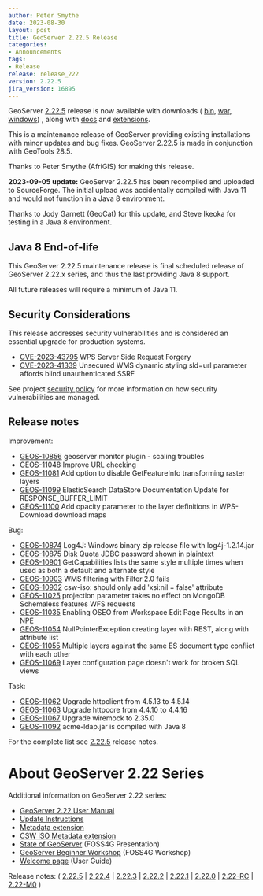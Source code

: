 ```yaml
---
author: Peter Smythe
date: 2023-08-30
layout: post
title: GeoServer 2.22.5 Release
categories:
- Announcements
tags:
- Release
release: release_222
version: 2.22.5
jira_version: 16895
--- 
```


GeoServer [2.22.5](/release/2.22.5/) release is now available
with downloads (
[bin](https://sourceforge.net/projects/geoserver/files/GeoServer/2.22.5/geoserver-2.22.5-bin.zip/download),
[war](https://sourceforge.net/projects/geoserver/files/GeoServer/2.22.5/geoserver-2.22.5-war.zip/download),
[windows](https://sourceforge.net/projects/geoserver/files/GeoServer/2.22.5/GeoServer-2.22.5-winsetup.exe/download))
, along with 
[docs](https://sourceforge.net/projects/geoserver/files/GeoServer/2.22.5/geoserver-2.22.5-htmldoc.zip/download) and
[extensions](https://sourceforge.net/projects/geoserver/files/GeoServer/2.22.5/extensions/).

This is a maintenance release of GeoServer providing existing installations with minor updates and bug fixes.
GeoServer 2.22.5 is made in conjunction with GeoTools 28.5. 

Thanks to Peter Smythe (AfriGIS) for making this release.

**2023-09-05 update:** GeoServer 2.22.5 has been recompiled and uploaded to SourceForge. The initial upload was accidentally compiled with Java 11 and would not function in a Java 8 environment. 

Thanks to Jody Garnett (GeoCat) for this update, and Steve Ikeoka for testing in a Java 8 environment.

## Java 8 End-of-life

This GeoServer 2.22.5 maintenance release is final scheduled release of GeoServer 2.22.x series, and thus the last providing Java 8 support.

All future releases will require a minimum of Java 11.

## Security Considerations

This release addresses security vulnerabilities and is considered an essential upgrade for production systems.

* [CVE-2023-43795](https://github.com/geoserver/geoserver/security/advisories/GHSA-5pr3-m5hm-9956) WPS Server Side Request Forgery
* [CVE-2023-41339](https://github.com/geoserver/geoserver/security/advisories/GHSA-cqpc-x2c6-2gmf) Unsecured WMS dynamic styling sld=url parameter affords blind unauthenticated SSRF

See project [security policy](https://github.com/geoserver/geoserver/blob/main/SECURITY.md) for more information on how security vulnerabilities are managed.

## Release notes

Improvement:

* [GEOS-10856](https://osgeo-org.atlassian.net/browse/GEOS-10856) geoserver monitor plugin - scaling troubles
* [GEOS-11048](https://osgeo-org.atlassian.net/browse/GEOS-11048) Improve URL checking
* [GEOS-11081](https://osgeo-org.atlassian.net/browse/GEOS-11081) Add option to disable GetFeatureInfo transforming raster layers
* [GEOS-11099](https://osgeo-org.atlassian.net/browse/GEOS-11099) ElasticSearch DataStore Documentation Update for RESPONSE_BUFFER_LIMIT
* [GEOS-11100](https://osgeo-org.atlassian.net/browse/GEOS-11100) Add opacity parameter to the layer definitions in WPS-Download download maps

Bug:

* [GEOS-10874](https://osgeo-org.atlassian.net/browse/GEOS-10874) Log4J: Windows binary zip release file with log4j-1.2.14.jar
* [GEOS-10875](https://osgeo-org.atlassian.net/browse/GEOS-10875) Disk Quota JDBC password shown in plaintext 
* [GEOS-10901](https://osgeo-org.atlassian.net/browse/GEOS-10901) GetCapabilities lists the same style multiple times when used as both a default and alternate style
* [GEOS-10903](https://osgeo-org.atlassian.net/browse/GEOS-10903) WMS filtering with Filter 2.0 fails
* [GEOS-10932](https://osgeo-org.atlassian.net/browse/GEOS-10932) csw-iso: should only add 'xsi:nil = false' attribute
* [GEOS-11025](https://osgeo-org.atlassian.net/browse/GEOS-11025) projection parameter takes no effect on MongoDB Schemaless features WFS requests
* [GEOS-11035](https://osgeo-org.atlassian.net/browse/GEOS-11035) Enabling OSEO from Workspace Edit Page Results in an NPE
* [GEOS-11054](https://osgeo-org.atlassian.net/browse/GEOS-11054) NullPointerException creating layer with REST, along with attribute list
* [GEOS-11055](https://osgeo-org.atlassian.net/browse/GEOS-11055) Multiple layers against the same ES document type conflict with each other
* [GEOS-11069](https://osgeo-org.atlassian.net/browse/GEOS-11069) Layer configuration page doesn't work for broken SQL views

Task:

* [GEOS-11062](https://osgeo-org.atlassian.net/browse/GEOS-11062)  Upgrade httpclient from 4.5.13 to 4.5.14
* [GEOS-11063](https://osgeo-org.atlassian.net/browse/GEOS-11063) Upgrade httpcore from 4.4.10 to 4.4.16
* [GEOS-11067](https://osgeo-org.atlassian.net/browse/GEOS-11067) Upgrade wiremock to 2.35.0
* [GEOS-11092](https://osgeo-org.atlassian.net/browse/GEOS-11092) acme-ldap.jar is compiled with Java 8

For the complete list see [2.22.5](https://github.com/geoserver/geoserver/releases/tag/2.22.5) release notes. 

# About GeoServer 2.22 Series

Additional information on GeoServer 2.22 series:

* [GeoServer 2.22 User Manual](https://docs.geoserver.org/2.22.x/en/user/)
* [Update Instructions](https://docs.geoserver.org/latest/en/user/installation/upgrade.html)
* [Metadata extension](https://docs.geoserver.org/latest/en/user/extensions/metadata/index.html)
* [CSW ISO Metadata extension](https://docs.geoserver.org/latest/en/user/extensions/csw-iso/index.html)
* [State of GeoServer](https://docs.google.com/presentation/d/1mnOFSvYb8npVudvUR5MSjSTFHc6ZQ_bStafZrBV7LZ8/edit?usp=sharing) (FOSS4G Presentation)
* [GeoServer Beginner Workshop](https://docs.google.com/presentation/d/1fbPLN-1Cs95WK-IxDG1PxCEKyHwFbNBGNkkomxmLr0Y/edit?usp=sharing) (FOSS4G Workshop)
* [Welcome page](https://docs.geoserver.org/latest/en/user/webadmin/welcome.html) (User Guide)

Release notes:
( [2.22.5](https://github.com/geoserver/geoserver/releases/tag/2.22.5)
| [2.22.4](https://github.com/geoserver/geoserver/releases/tag/2.22.4)
| [2.22.3](https://github.com/geoserver/geoserver/releases/tag/2.22.3)
| [2.22.2](https://github.com/geoserver/geoserver/releases/tag/2.22.2)
| [2.22.1](https://github.com/geoserver/geoserver/releases/tag/2.22.1)
| [2.22.0](https://github.com/geoserver/geoserver/releases/tag/2.22.0)
| [2.22-RC](https://github.com/geoserver/geoserver/releases/tag/2.22-RC)
| [2.22-M0](https://github.com/geoserver/geoserver/releases/tag/2.22-M0)
) 

